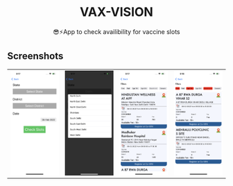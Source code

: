 <div align="center">
        
# VAX-VISION
😎⚡️App to check availibility for vaccine slots

</div>

## Screenshots
<table>
        <tr>
          <td><img src = "https://github.com/dhanajitkapali/myDigitalAssets/blob/master/vaxVision1.PNG" ></td>
          <td><img src = "https://github.com/dhanajitkapali/myDigitalAssets/blob/master/vaxVision2.PNG" ></td>
          <td><img src = "https://github.com/dhanajitkapali/myDigitalAssets/blob/master/vaxVision3.PNG" ></td>
          <td><img src = "https://github.com/dhanajitkapali/myDigitalAssets/blob/master/vaxVision4.PNG" ></td>          
        </tr>
</table>    



